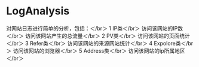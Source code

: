 # LogAnalysis
<html>对网站日志进行简单的分析，包括：＜/br＞
1 IP类＜/br＞
  访问该网站的IP数＜/br＞
  访问该网站产生的总流量＜/br＞
2 PV类＜/br＞
  访问该网站的页面统计＜/br＞
3 Refer类＜/br＞
  访问该网站的来源网站统计＜/br＞
4 Expolore类＜/br＞
  访问该网站的浏览器＜/br＞
5 Address类＜/br＞
  访问该网站的ip所属地区＜/br＞
</html>
